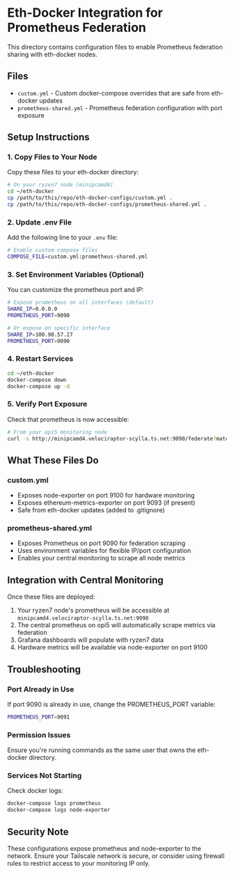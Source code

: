 # Eth-Docker Integration for Prometheus Federation

This directory contains configuration files to enable Prometheus federation sharing with eth-docker nodes.

## Files

- `custom.yml` - Custom docker-compose overrides that are safe from eth-docker updates
- `prometheus-shared.yml` - Prometheus federation configuration with port exposure

## Setup Instructions

### 1. Copy Files to Your Node

Copy these files to your eth-docker directory:

```bash
# On your ryzen7 node (minipcamd4)
cd ~/eth-docker
cp /path/to/this/repo/eth-docker-configs/custom.yml .
cp /path/to/this/repo/eth-docker-configs/prometheus-shared.yml .
```

### 2. Update .env File

Add the following line to your `.env` file:

```bash
# Enable custom compose files
COMPOSE_FILE=custom.yml:prometheus-shared.yml
```

### 3. Set Environment Variables (Optional)

You can customize the prometheus port and IP:

```bash
# Expose prometheus on all interfaces (default)
SHARE_IP=0.0.0.0
PROMETHEUS_PORT=9090

# Or expose on specific interface
SHARE_IP=100.90.57.27
PROMETHEUS_PORT=9090
```

### 4. Restart Services

```bash
cd ~/eth-docker
docker-compose down
docker-compose up -d
```

### 5. Verify Port Exposure

Check that prometheus is now accessible:

```bash
# From your opi5 monitoring node
curl -s http://minipcamd4.velociraptor-scylla.ts.net:9090/federate?match[]=up
```

## What These Files Do

### custom.yml
- Exposes node-exporter on port 9100 for hardware monitoring
- Exposes ethereum-metrics-exporter on port 9093 (if present)
- Safe from eth-docker updates (added to .gitignore)

### prometheus-shared.yml
- Exposes Prometheus on port 9090 for federation scraping
- Uses environment variables for flexible IP/port configuration
- Enables your central monitoring to scrape all node metrics

## Integration with Central Monitoring

Once these files are deployed:

1. Your ryzen7 node's prometheus will be accessible at `minipcamd4.velociraptor-scylla.ts.net:9090`
2. The central prometheus on opi5 will automatically scrape metrics via federation
3. Grafana dashboards will populate with ryzen7 data
4. Hardware metrics will be available via node-exporter on port 9100

## Troubleshooting

### Port Already in Use
If port 9090 is already in use, change the PROMETHEUS_PORT variable:
```bash
PROMETHEUS_PORT=9091
```

### Permission Issues
Ensure you're running commands as the same user that owns the eth-docker directory.

### Services Not Starting
Check docker logs:
```bash
docker-compose logs prometheus
docker-compose logs node-exporter
```

## Security Note

These configurations expose prometheus and node-exporter to the network. Ensure your Tailscale network is secure, or consider using firewall rules to restrict access to your monitoring IP only.
